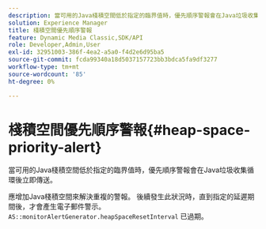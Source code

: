 ```yaml
---
description: 當可用的Java棧積空間低於指定的臨界值時，優先順序警報會在Java垃圾收集循環後立即傳送。
solution: Experience Manager
title: 棧積空間優先順序警報
feature: Dynamic Media Classic,SDK/API
role: Developer,Admin,User
exl-id: 32951003-386f-4ea2-a5a0-f4d2e6d95ba5
source-git-commit: fcda99340a18d5037157723bb3bdca5fa9df3277
workflow-type: tm+mt
source-wordcount: '85'
ht-degree: 0%

---
```


# 棧積空間優先順序警報{#heap-space-priority-alert}

當可用的Java棧積空間低於指定的臨界值時，優先順序警報會在Java垃圾收集循環後立即傳送。

應增加Java棧積空間來解決重複的警報。 後續發生此狀況時，直到指定的延遲期間後，才會產生電子郵件警示。 `AS::monitorAlertGenerator.heapSpaceResetInterval` 已過期。
